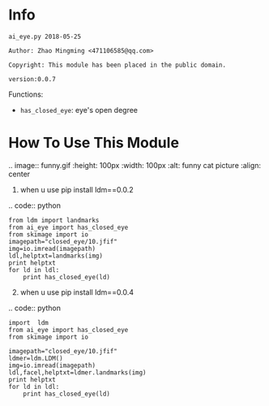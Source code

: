 Info
====
`ai_eye.py 2018-05-25`

`Author: Zhao Mingming <471106585@qq.com>`

`Copyright: This module has been placed in the public domain.`

`version:0.0.7`


Functions:

- `has_closed_eye`: eye's open degree


How To Use This Module
======================
.. image:: funny.gif
   :height: 100px
   :width: 100px
   :alt: funny cat picture
   :align: center

1. when u use pip install ldm==0.0.2

.. code:: python

    from ldm import landmarks
    from ai_eye import has_closed_eye
    from skimage import io
    imagepath="closed_eye/10.jfif"
    img=io.imread(imagepath)
    ldl,helptxt=landmarks(img)
    print helptxt
    for ld in ldl:
        print has_closed_eye(ld)




2. when u use  pip install ldm==0.0.4


.. code:: python

    import  ldm
    from ai_eye import has_closed_eye
    from skimage import io

    imagepath="closed_eye/10.jfif"
    ldmer=ldm.LDM()
    img=io.imread(imagepath)
    ldl,facel,helptxt=ldmer.landmarks(img)
    print helptxt
    for ld in ldl:
        print has_closed_eye(ld)
